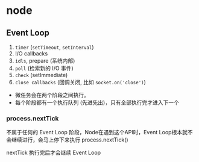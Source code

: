 # node

## Event Loop

1. `timer` (`setTimeout`, `setInterval`)
2. I/O callbacks
3. `idls`, prepare (系统内部)
4. `poll` (检索新的 I/O 事件)
5. `check` (setImmediate)
6. `close callbacks` (回调关闭, 比如 `socket.on('close')`)

- 微任务会在两个阶段之间执行。
- 每个阶段都有一个执行队列 (先进先出)，只有全部执行完才进入下一个

### process.nextTick

不属于任何的 Event Loop 阶段，Node在遇到这个API时，Event Loop根本就不会继续进行，会马上停下来执行 process.nextTick()

nextTick 执行完后才会继续 Event Loop
